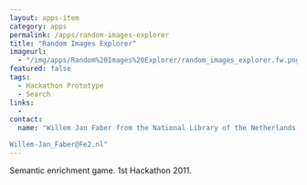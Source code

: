 ```yaml
---
layout: apps-item
category: apps
permalink: /apps/random-images-explorer
title: "Random Images Explorer"
imageurl:
  - "/img/apps/Random%20Images%20Explorer/random_images_explorer.fw.png"
featured: false
tags:
  - Hackathon Prototype
  - Search
links:
  - 
contact: 
  name: "Willem Jan Faber from the National Library of the Netherlands

Willem-Jan_Faber@Fe2.nl"
---
```


Semantic enrichment game. 1st Hackathon 2011.
